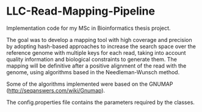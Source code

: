 # LLC-Read-Mapping-Pipeline
Implementation code for my MSc in Bioinformatics thesis project.

The goal was to develop a mapping tool with high coverage and precision by adopting hash-based approaches to increase the search space over the reference genome with multiple keys for each read, taking into account quality information and biological constraints to generate them. The mapping will be definitive after a positive alignment of the read with the genome, using algorithms based in the Needleman-Wunsch method.

Some of the algorithms implemented were based on the GNUMAP (http://seqanswers.com/wiki/Gnumap).

The config.properties file contains the parameters required by the classes.
